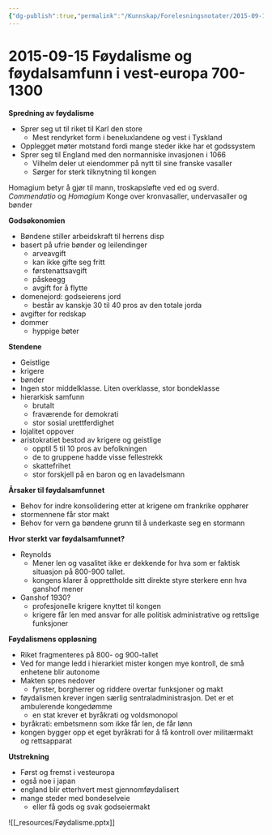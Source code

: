 ```yaml
---
{"dg-publish":true,"permalink":"/Kunnskap/Forelesningsnotater/2015-09-15 Føydalisme og føydalsamfunn i vest-europa 700-1300/","title":"2015-09-15 Føydalisme og føydalsamfunn i vest-europa 700-1300","tags":["historie","hi110","forelesning"]}
---
```



# 2015-09-15 Føydalisme og føydalsamfunn i vest-europa 700-1300
**Spredning av føydalisme**

* Sprer seg ut til riket til Karl den store
	* Mest rendyrket form i beneluxlandene og vest i Tyskland
* Opplegget møter motstand fordi mange steder ikke har et godssystem
* Sprer seg til England med den normanniske invasjonen i 1066
	* Vilhelm deler ut eiendommer på nytt til sine franske vasaller
	* Sørger for sterk tilknytning til kongen

Homagium betyr å gjør til mann, troskapsløfte ved ed og sverd. *Commendatio* og *Homagium*
Konge over kronvasaller, undervasaller og bønder

**Godsøkonomien**

* Bøndene stiller arbeidskraft til herrens disp
* basert på ufrie bønder og leilendinger
	* arveavgift
	* kan ikke gifte seg fritt
	* førstenattsavgift
	* påskeegg
	* avgift for å flytte
* domenejord: godseierens jord
	* består av kanskje 30 til 40 pros av den totale jorda
* avgifter for redskap
* dommer
	* hyppige bøter

**Stendene**

* Geistlige
* krigere
* bønder
* Ingen stor middelklasse. Liten overklasse, stor bondeklasse
* hierarkisk samfunn
	* brutalt
	* fraværende for demokrati
	* stor sosial urettferdighet
* lojalitet oppover
* aristokratiet bestod av krigere og geistlige
	* opptil 5 til 10 pros av befolkningen
	* de to gruppene hadde visse fellestrekk
	* skattefrihet
	* stor forskjell på en baron og en lavadelsmann

**Årsaker til føydalsamfunnet**

* Behov for indre konsolidering etter at krigene om frankrike opphører
* stormennene får stor makt
* Behov for vern ga bøndene grunn til å underkaste seg en stormann

**Hvor sterkt var føydalsamfunnet?**

* Reynolds
	* Mener len og vasalitet ikke er dekkende for hva som er faktisk situasjon på 800-900 tallet. 
	* kongens klarer å opprettholde sitt direkte styre sterkere enn hva ganshof mener
* Ganshof 1930?
	* profesjonelle krigere knyttet til kongen
	* krigere får len med ansvar for alle politisk administrative og rettslige funksjoner

**Føydalismens oppløsning**

* Riket fragmenteres på 800- og 900-tallet
* Ved for mange ledd i hierarkiet mister kongen mye kontroll, de små enhetene blir autonome
* Makten spres nedover
	* fyrster, borgherrer og riddere overtar funksjoner og makt
* føydalismen krever ingen særlig sentraladministrasjon. Det er et ambulerende kongedømme
	* en stat krever et byråkrati og voldsmonopol
* byråkrati: embetsmenn som ikke får len, de får lønn
* kongen bygger opp et eget byråkrati for å få kontroll over militærmakt og rettsapparat

**Utstrekning**

* Først og fremst i vesteuropa
* også noe i japan
* england blir etterhvert mest gjennomføydalisert
* mange steder med bondeselveie
	* eller få gods og svak godseiermakt

![[_resources/Føydalisme.pptx]]
